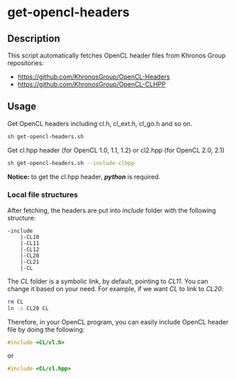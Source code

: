 # get-opencl-headers

## Description
This script automatically fetches OpenCL header files from Khronos Group repositories:

* https://github.com/KhronosGroup/OpenCL-Headers 
* https://github.com/KhronosGroup/OpenCL-CLHPP

## Usage

Get OpenCL headers including cl.h, cl_ext.h, cl_go.h and so on.

```bash
sh get-opencl-headers.sh
```

Get cl.hpp header (for OpenCL 1.0, 1.1, 1.2) or cl2.hpp (for OpenCL 2.0, 2.1)

```bash
sh get-opencl-headers.sh --include-clhpp
```

**Notice:** to get the cl.hpp header, **_python_** is required.

### Local file structures

After fetching, the headers are put into _include_ folder with the following structure:

```
-include
    |-CL10
    |-CL11
    |-CL12
    |-CL20
    |-CL21
    |-CL
```

The _CL_ folder is a symbolic link, by default, pointing to _CL11_. You can change it based on your need. For example, if we want _CL_ to link to _CL20_:

```bash
rm CL
ln -s CL20 CL
```
Therefore, in your OpenCL program, you can easily include OpenCL header file by doing the following:

```C++
#include <CL/cl.h>
```

or 

```C++
#include <CL/cl.hpp>
```

